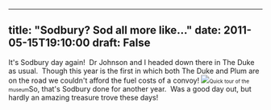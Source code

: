 
---
title: "Sodbury? Sod all more like..."
date: 2011-05-15T19:10:00
draft: False
---

It's Sodbury day again!  Dr Johnson and I headed down there in The Duke as usual.  Though this year is the first in which both The Duke and Plum are on the road we couldn't afford the fuel costs of a convoy! 
[<img src="http://4.bp.blogspot.com/-3REzR9rNxhs/TdAdBYDml3I/AAAAAAAACSs/7nonAtQ8-Ng/s320/IMG_0536.JPG"/>](http://4.bp.blogspot.com/-3REzR9rNxhs/TdAdBYDml3I/AAAAAAAACSs/7nonAtQ8-Ng/s1600/IMG_0536.JPG)<span style="font-size: x-small;">Quick tour of the museum</span>﻿So, that's Sodbury done for another year.  Was a good day out, but hardly an amazing treasure trove these days!
